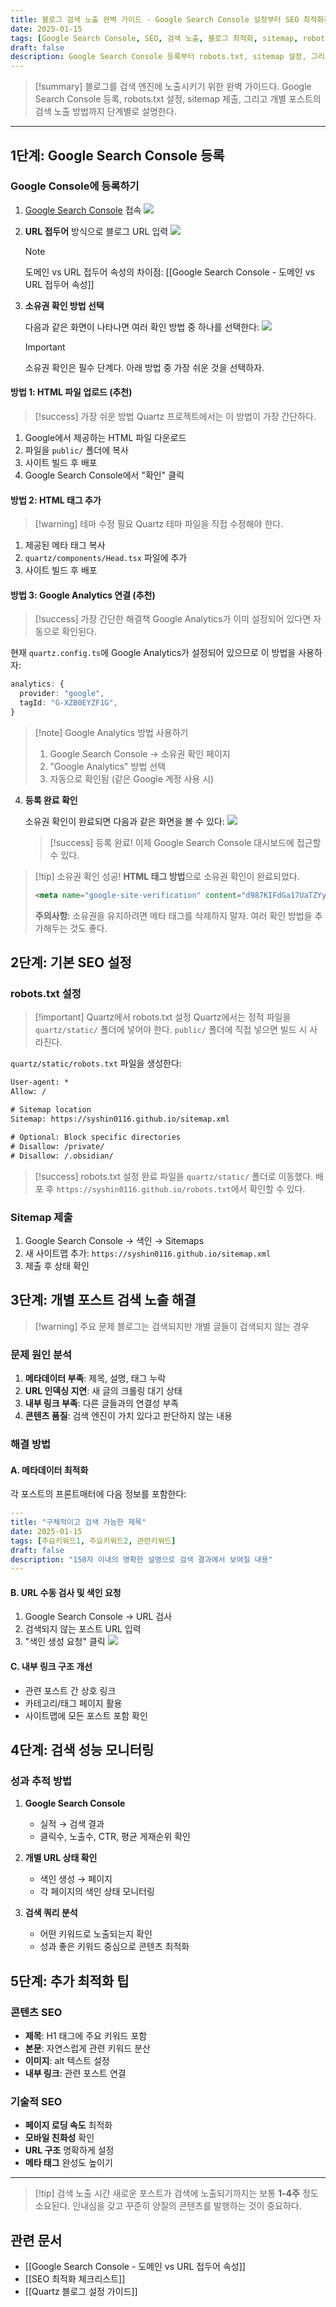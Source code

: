 ```yaml
---
title: 블로그 검색 노출 완벽 가이드 - Google Search Console 설정부터 SEO 최적화까지
date: 2025-01-15
tags: [Google Search Console, SEO, 검색 노출, 블로그 최적화, sitemap, robots.txt]
draft: false
description: Google Search Console 등록부터 robots.txt, sitemap 설정, 그리고 개별 포스트 검색 노출까지 블로그 SEO 완벽 가이드
---
```


> [!summary]
> 블로그를 검색 엔진에 노출시키기 위한 완벽 가이드다. Google Search Console 등록, robots.txt 설정, sitemap 제출, 그리고 개별 포스트의 검색 노출 방법까지 단계별로 설명한다.

---

## 1단계: Google Search Console 등록

### Google Console에 등록하기

1. [Google Search Console](https://search.google.com/search-console/welcome?utm_source=about-page) 접속
   ![](https://i.imgur.com/2HtKzxz.png)

2. **URL 접두어** 방식으로 블로그 URL 입력
   ![](https://i.imgur.com/hrUkwuY.png)
   
   > [!note]
   > 도메인 vs URL 접두어 속성의 차이점: [[Google Search Console - 도메인 vs URL 접두어 속성]]

3. **소유권 확인 방법 선택**
   
   다음과 같은 화면이 나타나면 여러 확인 방법 중 하나를 선택한다:
   ![](https://i.imgur.com/TcdYdSl.png)
   
   > [!important]
   > 소유권 확인은 필수 단계다. 아래 방법 중 가장 쉬운 것을 선택하자.

#### 방법 1: HTML 파일 업로드 (추천)

> [!success] 가장 쉬운 방법
> Quartz 프로젝트에서는 이 방법이 가장 간단하다.

1. Google에서 제공하는 HTML 파일 다운로드
2. 파일을 `public/` 폴더에 복사
3. 사이트 빌드 후 배포
4. Google Search Console에서 "확인" 클릭

#### 방법 2: HTML 태그 추가

> [!warning] 테마 수정 필요
> Quartz 테마 파일을 직접 수정해야 한다.

1. 제공된 메타 태그 복사
2. `quartz/components/Head.tsx` 파일에 추가
3. 사이트 빌드 후 배포

#### 방법 3: Google Analytics 연결 (추천)

> [!success] 가장 간단한 해결책
> Google Analytics가 이미 설정되어 있다면 자동으로 확인된다.

현재 `quartz.config.ts`에 Google Analytics가 설정되어 있으므로 이 방법을 사용하자:
```typescript
analytics: {
  provider: "google",
  tagId: "G-XZB0EYZF1G",
}
```

> [!note] Google Analytics 방법 사용하기
> 1. Google Search Console → 소유권 확인 페이지
> 2. "Google Analytics" 방법 선택
> 3. 자동으로 확인됨 (같은 Google 계정 사용 시)

4. **등록 완료 확인**

   소유권 확인이 완료되면 다음과 같은 화면을 볼 수 있다:
   ![](https://i.imgur.com/4jlasHp.png)
   
   > [!success] 등록 완료!
   > 이제 Google Search Console 대시보드에 접근할 수 있다.

> [!tip] 소유권 확인 성공!
> **HTML 태그 방법**으로 소유권 확인이 완료되었다. 
> 
> ```html
> <meta name="google-site-verification" content="d987KIFdGa17UaTZYyvAgpbOQH-3ROvYsIG6SEKJk7Q" />
> ```
> 
> **주의사항**: 소유권을 유지하려면 메타 태그를 삭제하지 말자. 여러 확인 방법을 추가해두는 것도 좋다.

## 2단계: 기본 SEO 설정

### robots.txt 설정

> [!important] Quartz에서 robots.txt 설정
> Quartz에서는 정적 파일을 `quartz/static/` 폴더에 넣어야 한다. `public/` 폴더에 직접 넣으면 빌드 시 사라진다.

`quartz/static/robots.txt` 파일을 생성한다:

```txt
User-agent: *
Allow: /

# Sitemap location
Sitemap: https://syshin0116.github.io/sitemap.xml

# Optional: Block specific directories
# Disallow: /private/
# Disallow: /.obsidian/
```

> [!success] robots.txt 설정 완료
> 파일을 `quartz/static/` 폴더로 이동했다. 배포 후 `https://syshin0116.github.io/robots.txt`에서 확인할 수 있다.

### Sitemap 제출

1. Google Search Console → 색인 → Sitemaps
2. 새 사이트맵 추가: `https://syshin0116.github.io/sitemap.xml`
3. 제출 후 상태 확인

## 3단계: 개별 포스트 검색 노출 해결

> [!warning] 주요 문제
> 블로그는 검색되지만 개별 글들이 검색되지 않는 경우

### 문제 원인 분석

1. **메타데이터 부족**: 제목, 설명, 태그 누락
2. **URL 인덱싱 지연**: 새 글의 크롤링 대기 상태
3. **내부 링크 부족**: 다른 글들과의 연결성 부족
4. **콘텐츠 품질**: 검색 엔진이 가치 있다고 판단하지 않는 내용

### 해결 방법

#### A. 메타데이터 최적화

각 포스트의 프론트매터에 다음 정보를 포함한다:

```yaml
---
title: "구체적이고 검색 가능한 제목"
date: 2025-01-15
tags: [주요키워드1, 주요키워드2, 관련키워드]
draft: false
description: "150자 이내의 명확한 설명으로 검색 결과에서 보여질 내용"
---
```

#### B. URL 수동 검사 및 색인 요청

1. Google Search Console → URL 검사
2. 검색되지 않는 포스트 URL 입력
3. "색인 생성 요청" 클릭
   ![](https://i.imgur.com/TcdYdSl.png)

#### C. 내부 링크 구조 개선

- 관련 포스트 간 상호 링크
- 카테고리/태그 페이지 활용
- 사이트맵에 모든 포스트 포함 확인

## 4단계: 검색 성능 모니터링

### 성과 추적 방법

1. **Google Search Console**
   - 실적 → 검색 결과
   - 클릭수, 노출수, CTR, 평균 게재순위 확인

2. **개별 URL 상태 확인**
   - 색인 생성 → 페이지
   - 각 페이지의 색인 상태 모니터링

3. **검색 쿼리 분석**
   - 어떤 키워드로 노출되는지 확인
   - 성과 좋은 키워드 중심으로 콘텐츠 최적화

## 5단계: 추가 최적화 팁

### 콘텐츠 SEO

- **제목**: H1 태그에 주요 키워드 포함
- **본문**: 자연스럽게 관련 키워드 분산
- **이미지**: alt 텍스트 설정
- **내부 링크**: 관련 포스트 연결

### 기술적 SEO

- **페이지 로딩 속도** 최적화
- **모바일 친화성** 확인
- **URL 구조** 명확하게 설정
- **메타 태그** 완성도 높이기

---

> [!tip] 검색 노출 시간
> 새로운 포스트가 검색에 노출되기까지는 보통 **1-4주** 정도 소요된다. 인내심을 갖고 꾸준히 양질의 콘텐츠를 발행하는 것이 중요하다.

## 관련 문서

- [[Google Search Console - 도메인 vs URL 접두어 속성]]
- [[SEO 최적화 체크리스트]]
- [[Quartz 블로그 설정 가이드]]


